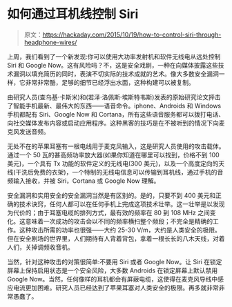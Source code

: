 # 如何通过耳机线控制 Siri

> 原文：<https://hackaday.com/2015/10/19/how-to-control-siri-through-headphone-wires/>

上周，我们看到了一个新发现:你可以使用大功率发射机和软件无线电从远处控制 Siri 和 Google Now。这有风险吗？不，这是安全戏剧，一种在向媒体披露这些技术漏洞以填充简历的同时，表演不切实际的技术成就的艺术。像大多数安全漏洞一样，它非常非常酷，足够的细节已经浮出水面，这种构建可以被复制。

由研究人员(查乌基·卡斯米)和(若泽·洛佩斯·埃斯特韦斯)发表的原始研究论文抨击了智能手机最新、最伟大的东西——语音命令。iphone、Androids 和 Windows 手机都配有 Siri、Google Now 和 Cortana，所有这些语音服务都可以拨打电话、向社交媒体发布内容或启动应用程序。这种黑客的技巧是在不被听到的情况下向麦克风发送音频。

无处不在的苹果耳塞有一根电线用于麦克风输入，这是研究人员使用的攻击载体。通过一个 50 瓦的甚高频功率放大器(如果你知道在哪里可以找到，价格不到 100 美元)，一个具有 Tx 功能的软件定义的无线电(300 美元)，以及一个高度定向的天线(干洗后免费的衣架)，一个特制的无线电信息可以传输到耳机线，通过手机的音频输入接收，并被 Siri，Cortana 或 Google Now 理解。

安全漏洞和实用安全的安全漏洞当然是有区别的。是的，只要不到 400 美元和正确的技术诀窍，任何人都可以在任何手机上完成这项技术壮举。这一壮举是以发现为代价的；由于耳塞电缆的排列方式，最有效的频率在 80 到 108 MHz 之间变化。这意味着一次成功的攻击会以不同的频率横扫整个频段；不完全是精确的工作。这种攻击所需的功率也很强——大约 25-30 V/m，大约是人类安全的极限。但在安全剧场的世界里，人们期待有人背着背包，拿着一根长长的八木天线，对着人们，关掉调频收音机。

当然，针对这种攻击的对策很简单:不要用 Siri 或者 Google Now。让 Siri 在锁定屏幕上保持启用状态是一个安全风险，大多数 Androids 在锁定屏幕上默认禁用 Google Now。当然，任何像样的耳机都会有屏蔽电缆，这使得在麦克风导线中感应电流更加困难。研究人员已经达到了苹果耳塞对人类安全的极限。再多就非常非常愚蠢了。